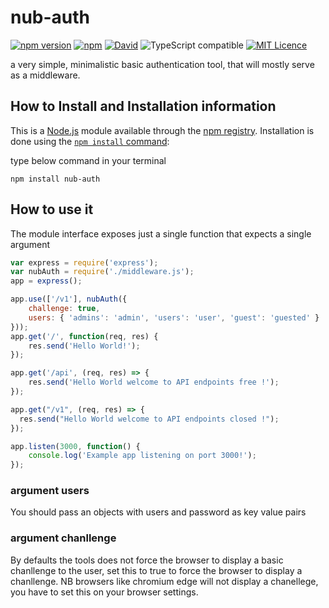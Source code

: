 # nub-auth

[![npm version](https://badge.fury.io/js/nub-auth.svg)](https://badge.fury.io/js/nub-auth)
[![npm](https://img.shields.io/npm/dm/nub-auth.svg)]()
[![David](https://img.shields.io/david/strongloop/express.svg)]()
![TypeScript compatible](https://img.shields.io/badge/typescript-compatible-brightgreen.svg)
[![MIT Licence](https://badges.frapsoft.com/os/mit/mit.svg?v=103)](https://opensource.org/licenses/mit-license.php)



a very simple, minimalistic basic authentication tool, that will mostly serve as a middleware.

## How to Install and Installation information

This is a [Node.js](https://nodejs.org/en/) module available through the
[npm registry](https://www.npmjs.com/). Installation is done using the
[`npm install` command](https://docs.npmjs.com/getting-started/installing-npm-packages-locally):

type below command in your terminal
```
npm install nub-auth
```

## How to use it
The module interface exposes just a single function that expects a single argument

``` app.js
var express = require('express');
var nubAuth = require('./middleware.js');
app = express();

app.use(['/v1'], nubAuth({
    challenge: true,
    users: { 'admins': 'admin', 'users': 'user', 'guest': 'guested' }
}));
app.get('/', function(req, res) {
    res.send('Hello World!');
});

app.get('/api', (req, res) => {
    res.send('Hello World welcome to API endpoints free !');
});

app.get("/v1", (req, res) => {
  res.send("Hello World welcome to API endpoints closed !");
});

app.listen(3000, function() {
    console.log('Example app listening on port 3000!');
});

```

### argument users

You should pass an objects with users and password as key value pairs

### argument chanllenge

By defaults the tools does not force the browser to display a basic chanllenge to the user, set this to true to force the browser to display a chanllenge. NB browsers like chromium edge will not display a chanellege, you have to set this on your browser settings.